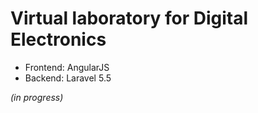 # Virtual laboratory for Digital Electronics

* Frontend: AngularJS
* Backend: Laravel 5.5

_(in progress)_